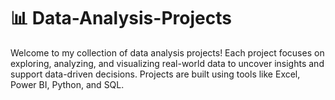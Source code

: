 # 📊 Data-Analysis-Projects

Welcome to my collection of data analysis projects! Each project focuses on exploring, analyzing, and visualizing real-world data to uncover insights and support data-driven decisions. Projects are built using tools like Excel, Power BI, Python, and SQL.
